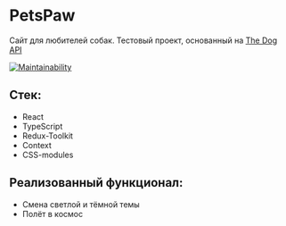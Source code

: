 # PetsPaw
Сайт для любителей собак. Тестовый проект, основанный на [The Dog API](https://docs.thedogapi.com/)

[![Maintainability](https://api.codeclimate.com/v1/badges/a99a88d28ad37a79dbf6/maintainability)](https://codeclimate.com/github/Tata-Sysueva/PetsPaw)

## Стек:

+ React
+ TypeScript
+ Redux-Toolkit
+ Context
+ CSS-modules

## Реализованный функционал:

+ Смена светлой и тёмной темы
+ Полёт в космос
